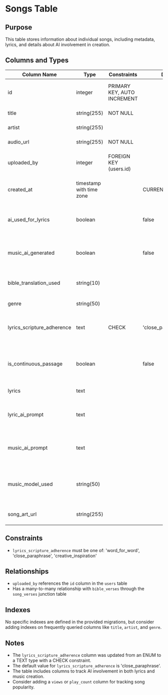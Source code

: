 # Songs Table

## Purpose
This table stores information about individual songs, including metadata, lyrics, and details about AI involvement in creation.

## Columns and Types

| Column Name | Type | Constraints | Default | Description |
|-------------|------|-------------|---------|-------------|
| id | integer | PRIMARY KEY, AUTO INCREMENT | | Unique identifier for the song |
| title | string(255) | NOT NULL | | Title of the song |
| artist | string(255) | | | Artist of the song |
| audio_url | string(255) | NOT NULL | | URL to the audio file |
| uploaded_by | integer | FOREIGN KEY (users.id) | | ID of the user who uploaded the song |
| created_at | timestamp with time zone | | CURRENT_TIMESTAMP | Timestamp of when the song was created |
| ai_used_for_lyrics | boolean | | false | Indicates if AI was used to generate lyrics |
| music_ai_generated | boolean | | false | Indicates if AI was used to generate music |
| bible_translation_used | string(10) | | | Bible translation used for the lyrics |
| genre | string(50) | | | Genre of the song |
| lyrics_scripture_adherence | text | CHECK | 'close_paraphrase' | How closely the lyrics adhere to scripture |
| is_continuous_passage | boolean | | false | Indicates if the song uses a continuous scripture passage |
| lyrics | text | | | Full lyrics of the song |
| lyric_ai_prompt | text | | | AI prompt used for generating lyrics (if applicable) |
| music_ai_prompt | text | | | AI prompt used for generating music (if applicable) |
| music_model_used | string(50) | | | AI model used for music generation (if applicable) |
| song_art_url | string(255) | | | URL to the song's artwork |

## Constraints

- `lyrics_scripture_adherence` must be one of: 'word_for_word', 'close_paraphrase', 'creative_inspiration'

## Relationships

- `uploaded_by` references the `id` column in the `users` table
- Has a many-to-many relationship with `bible_verses` through the `song_verses` junction table

## Indexes

No specific indexes are defined in the provided migrations, but consider adding indexes on frequently queried columns like `title`, `artist`, and `genre`.

## Notes

- The `lyrics_scripture_adherence` column was updated from an ENUM to a TEXT type with a CHECK constraint.
- The default value for `lyrics_scripture_adherence` is 'close_paraphrase'.
- The table includes columns to track AI involvement in both lyrics and music creation.
- Consider adding a `views` or `play_count` column for tracking song popularity.
